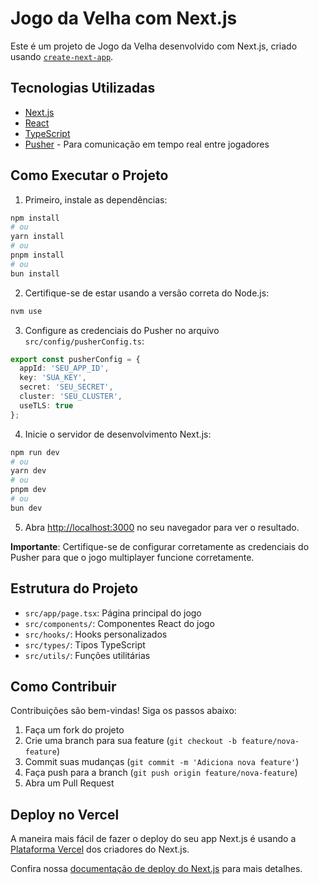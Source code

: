 # Jogo da Velha com Next.js

Este é um projeto de Jogo da Velha desenvolvido com Next.js, criado usando [`create-next-app`](https://nextjs.org/docs/app/api-reference/cli/create-next-app).

## Tecnologias Utilizadas

- [Next.js](https://nextjs.org)
- [React](https://reactjs.org)
- [TypeScript](https://www.typescriptlang.org)
- [Pusher](https://pusher.com) - Para comunicação em tempo real entre jogadores

## Como Executar o Projeto

1. Primeiro, instale as dependências:

```bash
npm install
# ou
yarn install
# ou
pnpm install
# ou
bun install
```

2. Certifique-se de estar usando a versão correta do Node.js:

```bash
nvm use
```

3. Configure as credenciais do Pusher no arquivo `src/config/pusherConfig.ts`:

```typescript
export const pusherConfig = {
  appId: 'SEU_APP_ID',
  key: 'SUA_KEY',
  secret: 'SEU_SECRET',
  cluster: 'SEU_CLUSTER',
  useTLS: true
};
```

4. Inicie o servidor de desenvolvimento Next.js:

```bash
npm run dev
# ou
yarn dev
# ou
pnpm dev
# ou
bun dev
```

5. Abra [http://localhost:3000](http://localhost:3000) no seu navegador para ver o resultado.

**Importante**: Certifique-se de configurar corretamente as credenciais do Pusher para que o jogo multiplayer funcione corretamente.

## Estrutura do Projeto

- `src/app/page.tsx`: Página principal do jogo
- `src/components/`: Componentes React do jogo
- `src/hooks/`: Hooks personalizados
- `src/types/`: Tipos TypeScript
- `src/utils/`: Funções utilitárias

## Como Contribuir

Contribuições são bem-vindas! Siga os passos abaixo:

1. Faça um fork do projeto
2. Crie uma branch para sua feature (`git checkout -b feature/nova-feature`)
3. Commit suas mudanças (`git commit -m 'Adiciona nova feature'`)
4. Faça push para a branch (`git push origin feature/nova-feature`)
5. Abra um Pull Request

## Deploy no Vercel

A maneira mais fácil de fazer o deploy do seu app Next.js é usando a [Plataforma Vercel](https://vercel.com/new?utm_medium=default-template&filter=next.js&utm_source=create-next-app&utm_campaign=create-next-app-readme) dos criadores do Next.js.

Confira nossa [documentação de deploy do Next.js](https://nextjs.org/docs/app/building-your-application/deploying) para mais detalhes.
